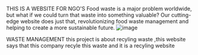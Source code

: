 THIS IS A WEBSITE FOR NGO'S 
Food waste is a major problem  worldwide, but what if we could turn that  waste into something valuable? Our  cutting-edge website does just that, 
revolutionizing food waste management  and helping to create a more sustainable  future.
![image](https://github.com/abhinaychindam/readme/assets/149686159/eebae874-2ddc-415d-90e8-14df7c37e804)




WASTE MANAGEMENT
this project is about recyling waste ,this website says that this company recyle this waste
and it is a recyling website
